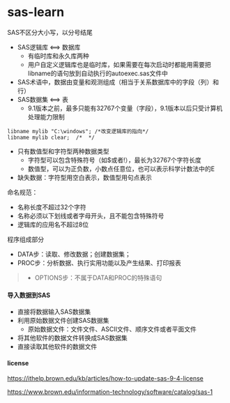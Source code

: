 # sas-learn
SAS不区分大小写，以分号结尾

- SAS逻辑库 <==> 数据库
    - 有临时库和永久库两种
    - 用户自定义逻辑库也是临时库，如果需要在每次启动时都能用需要把libname的语句放到自动执行的autoexec.sas文件中
- SAS术语中，数据由变量和观测组成（相当于关系数据库中的字段（列）和行）
- SAS数据集 <==> 表
    - 9.1版本之前，最多只能有32767个变量（字段），9.1版本以后只受计算机处理能力限制
```
libname mylib "C:\windows"; /*改变逻辑库的指向*/
libname mylib clear;  /*  */

```
- 只有数值型和字符型两种数据类型
    - 字符型可以包含特殊符号（如$或者!），最长为32767个字符长度
    - 数值型，可以为正负数，小数点任意位，也可以表示科学计数法中的E
- 缺失数据：字符型用空白表示，数值型用句点表示


命名规范：
- 名称长度不超过32个字符
- 名称必须以下划线或者字母开头，且不能包含特殊符号
- 逻辑库的应用名不超过8位

程序组成部分
- DATA步：读取、修改数据；创建数据集；
- PROC步：分析数据、执行实用功能以及产生结果、打印报表
> - OPTIONS步：不属于DATA和PROC的特殊语句

#### 导入数据到SAS
- 直接将数据输入SAS数据集
- 利用原始数据文件创建SAS数据集
    - 原始数据文件：文件文件、ASCII文件、顺序文件或者平面文件
- 将其他软件的数据文件转换成SAS数据集
- 直接读取其他软件的数据文件


#### license
https://ithelp.brown.edu/kb/articles/how-to-update-sas-9-4-license

https://www.brown.edu/information-technology/software/catalog/sas-1